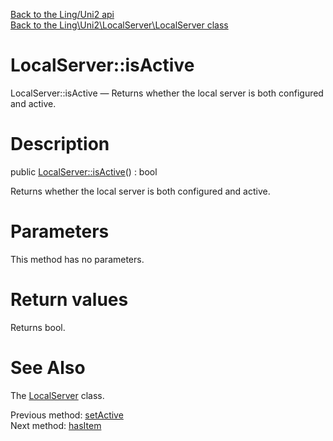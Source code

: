 [Back to the Ling/Uni2 api](https://github.com/lingtalfi/Uni2/blob/master/doc/api/Ling/Uni2.md)<br>
[Back to the Ling\Uni2\LocalServer\LocalServer class](https://github.com/lingtalfi/Uni2/blob/master/doc/api/Ling/Uni2/LocalServer/LocalServer.md)


LocalServer::isActive
================



LocalServer::isActive — Returns whether the local server is both configured and active.




Description
================


public [LocalServer::isActive](https://github.com/lingtalfi/Uni2/blob/master/doc/api/Ling/Uni2/LocalServer/LocalServer/isActive.md)() : bool




Returns whether the local server is both configured and active.




Parameters
================

This method has no parameters.


Return values
================

Returns bool.








See Also
================

The [LocalServer](https://github.com/lingtalfi/Uni2/blob/master/doc/api/Ling/Uni2/LocalServer/LocalServer.md) class.

Previous method: [setActive](https://github.com/lingtalfi/Uni2/blob/master/doc/api/Ling/Uni2/LocalServer/LocalServer/setActive.md)<br>Next method: [hasItem](https://github.com/lingtalfi/Uni2/blob/master/doc/api/Ling/Uni2/LocalServer/LocalServer/hasItem.md)<br>

